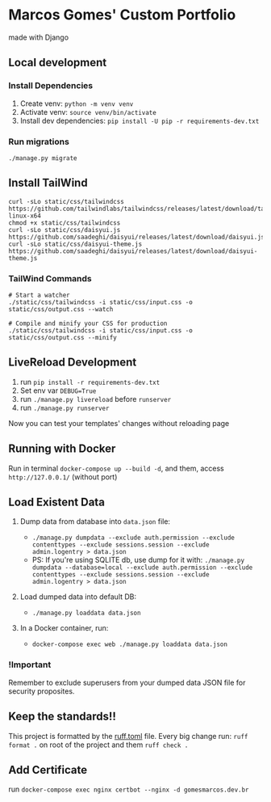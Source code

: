 # Marcos Gomes' Custom Portfolio
made with Django

## Local development
### Install Dependencies
1. Create venv: `python -m venv venv`
2. Activate venv: `source venv/bin/activate`
3. Install dev dependencies: `pip install -U pip -r requirements-dev.txt`

### Run migrations
`./manage.py migrate`

## Install TailWind
```
curl -sLo static/css/tailwindcss https://github.com/tailwindlabs/tailwindcss/releases/latest/download/tailwindcss-linux-x64
chmod +x static/css/tailwindcss
curl -sLo static/css/daisyui.js https://github.com/saadeghi/daisyui/releases/latest/download/daisyui.js
curl -sLo static/css/daisyui-theme.js https://github.com/saadeghi/daisyui/releases/latest/download/daisyui-theme.js
```

### TailWind Commands
```
# Start a watcher
./static/css/tailwindcss -i static/css/input.css -o static/css/output.css --watch

# Compile and minify your CSS for production
./static/css/tailwindcss -i static/css/input.css -o static/css/output.css --minify
```

## LiveReload Development
1. run `pip install -r requirements-dev.txt`
2. Set env var `DEBUG=True`
3. run `./manage.py livereload` before `runserver`
4. run `./manage.py runserver`

Now you can test your templates' changes without reloading page

## Running with Docker
Run in terminal `docker-compose up --build -d`, and them, access `http://127.0.0.1/` (without port)

## Load Existent Data
1. Dump data from database into `data.json` file:
    - `./manage.py dumpdata --exclude auth.permission --exclude contenttypes --exclude sessions.session --exclude admin.logentry > data.json`  
    - PS: If you're using SQLITE db, use dump for it with:
    `./manage.py dumpdata --database=local --exclude auth.permission --exclude contenttypes --exclude sessions.session --exclude admin.logentry > data.json`
2. Load dumped data into default DB:
    - `./manage.py loaddata data.json`

3. In a Docker container, run:
    - `docker-compose exec web ./manage.py loaddata data.json`

### !Important
Remember to exclude superusers from your dumped data JSON file for security proposites.

## Keep the standards!!
This project is formatted by the [ruff.toml](ruff.toml) file.
Every big change run: `ruff format .` on root of the project and them `ruff check .`

## Add Certificate
run `docker-compose exec nginx certbot --nginx -d gomesmarcos.dev.br`
